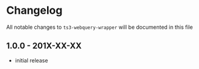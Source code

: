# Changelog

All notable changes to `ts3-webquery-wrapper` will be documented in this file

## 1.0.0 - 201X-XX-XX

- initial release
